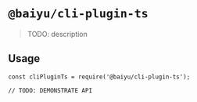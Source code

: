 # `@baiyu/cli-plugin-ts`

> TODO: description

## Usage

```
const cliPluginTs = require('@baiyu/cli-plugin-ts');

// TODO: DEMONSTRATE API
```
